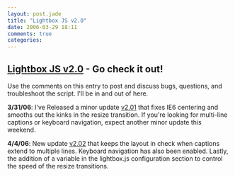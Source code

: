 ```yaml
---
layout: post.jade
title: "Lightbox JS v2.0"
date: 2006-03-29 18:11
comments: true
categories:
---
```


## <a href="http://www.lokeshdhakar.com/projects/lightbox2/">Lightbox JS v2.0</a> - Go check it out!

Use the comments on this entry to post and discuss bugs, questions, and troubleshoot the script. I'll be in and out of here.

**3/31/06**: I've Released a minor update <a href="http://www.lokeshdhakar.com/projects/lightbox2/#download">v2.01</a> that fixes IE6 centering and smooths out the kinks in the resize transition. If you're looking for multi-line captions or keyboard navigation, expect another minor update this weekend.

**4/4/06**: New update <a href="http://www.lokeshdhakar.com/projects/lightbox2/#download">v2.02</a> that keeps the layout in check when captions extend to multiple lines. Keyboard navigation has also been enabled. Lastly, the addition of a variable in the lightbox.js configuration section to control the speed of the resize transitions.
